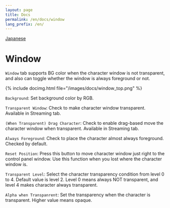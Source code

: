 ```yaml
---
layout: page
title: Docs
permalink: /en/docs/window
lang_prefix: /en/
---
```


[Japanese](../../docs/window)

# Window

`Window` tab supports BG color when the character window is not transparent, and also can toggle whether the window is always foreground or not.

{% include docimg.html file="/images/docs/window_top.png" %}

`Background`: Set background color by RGB.

`Transparent Window`: Check to make character window transparent. Available in Streaming tab. 

`(When Transparent) Drag Character`: Check to enable drag-based move the character window when transparent. Available in Streaming tab. 

`Always Foreground`: Check to place the character almost always foreground. Checked by default.

`Reset Position`: Press this button to move character window just right to the control panel window. Use this function when you lost where the character window is.

`Transparent Level`: Select the character transparency condition from level 0 to 4. Default value is level 2. Level 0 means always NOT transparent, and level 4 makes character always transparent.

`Alpha when Transpanrent`: Set the transparency when the character is transparent. Higher value means opaque.

